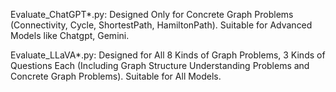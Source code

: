 Evaluate_ChatGPT*.py: 
Designed Only for Concrete Graph Problems (Connectivity, Cycle, ShortestPath, HamiltonPath).
Suitable for Advanced Models like Chatgpt, Gemini.

Evaluate_LLaVA*.py: 
Designed for All 8 Kinds of Graph Problems, 3 Kinds of Questions Each (Including Graph Structure Understanding Problems and Concrete Graph Problems).
Suitable for All Models.